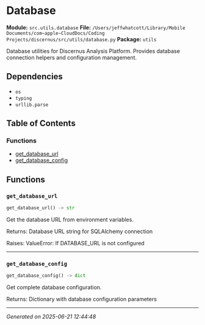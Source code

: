 # Database

**Module:** `src.utils.database`
**File:** `/Users/jeffwhatcott/Library/Mobile Documents/com~apple~CloudDocs/Coding Projects/discernus/src/utils/database.py`
**Package:** `utils`

Database utilities for Discernus Analysis Platform.
Provides database connection helpers and configuration management.

## Dependencies

- `os`
- `typing`
- `urllib.parse`

## Table of Contents

### Functions
- [get_database_url](#get-database-url)
- [get_database_config](#get-database-config)

## Functions

### `get_database_url`
```python
get_database_url() -> str
```

Get the database URL from environment variables.

Returns:
    Database URL string for SQLAlchemy connection
    
Raises:
    ValueError: If DATABASE_URL is not configured

---

### `get_database_config`
```python
get_database_config() -> dict
```

Get complete database configuration.

Returns:
    Dictionary with database configuration parameters

---

*Generated on 2025-06-21 12:44:48*